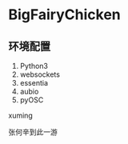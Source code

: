 # BigFairyChicken

## 环境配置
1. Python3
  1. websockets
  2. essentia
  3. aubio
  4. pyOSC
  
xuming

  张何辛到此一游
